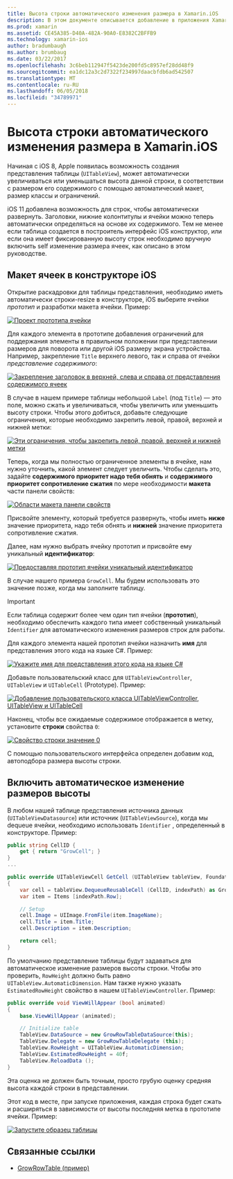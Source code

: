 ```yaml
---
title: Высота строки автоматического изменения размера в Xamarin.iOS
description: В этом документе описывается добавление в приложения Xamarin.iOS строк таблицы представления, высота которого изменения на основе содержимого. В нем описывается макет ячейки в конструкторе iOS и включить автоматическое изменение размеров высоты.
ms.prod: xamarin
ms.assetid: CE45A385-D40A-482A-90A0-E8382C2BFFB9
ms.technology: xamarin-ios
author: bradumbaugh
ms.author: brumbaug
ms.date: 03/22/2017
ms.openlocfilehash: 3c6beb112947f5423de200fd5c8957ef28dd48f9
ms.sourcegitcommit: ea1dc12a3c2d7322f234997daacbfdb6ad542507
ms.translationtype: MT
ms.contentlocale: ru-RU
ms.lasthandoff: 06/05/2018
ms.locfileid: "34789971"
---
```

# <a name="auto-sizing-row-height-in-xamarinios"></a>Высота строки автоматического изменения размера в Xamarin.iOS

Начиная с iOS 8, Apple появилась возможность создания представления таблицы (`UITableView`), может автоматически увеличиваться или уменьшаться высота данной строки, в соответствии с размером его содержимого с помощью автоматический макет, размер классы и ограничений.

iOS 11 добавлена возможность для строк, чтобы автоматически развернуть. Заголовки, нижние колонтитулы и ячейки можно теперь автоматически определяться на основе их содержимого. Тем не менее если таблица создается в построитель интерфейс iOS конструктор, или если она имеет фиксированную высоту строк необходимо вручную включить self изменение размера ячеек, как описано в этом руководстве.

## <a name="cell-layout-in-the-ios-designer"></a>Макет ячеек в конструкторе iOS

Открытие раскадровки для таблицы представления, необходимо иметь автоматически строки-resize в конструкторе, iOS выберите ячейки *прототип* и разработки макета ячейки. Пример:

[![](autosizing-row-height-images/table01.png "Проект прототипа ячейки")](autosizing-row-height-images/table01.png#lightbox)

Для каждого элемента в прототипе добавления ограничений для поддержания элементы в правильном положении при представлении размеров для поворота или другой iOS размеру экрана устройства. Например, закрепление `Title` верхнего левого, так и справа от ячейки *представление содержимого*:

[![](autosizing-row-height-images/table02.png "Закрепление заголовок в верхней, слева и справа от представления содержимого ячеек")](autosizing-row-height-images/table02.png#lightbox)

В случае в нашем примере таблицы небольшой `Label` (под `Title`) — это поле, можно сжать и увеличиваться, чтобы увеличить или уменьшить высоту строки. Чтобы этого добиться, добавьте следующие ограничения, которые необходимо закрепить левой, правой, верхней и нижней метки:

[![](autosizing-row-height-images/table03.png "Эти ограничения, чтобы закрепить левой, правой, верхней и нижней метки")](autosizing-row-height-images/table03.png#lightbox)

Теперь, когда мы полностью ограниченное элементы в ячейке, нам нужно уточнить, какой элемент следует увеличить. Чтобы сделать это, задайте **содержимого приоритет надо тебя обнять** и **содержимого приоритет сопротивление сжатия** по мере необходимости **макета** части панели свойств:

[![](autosizing-row-height-images/table03a.png "Области макета панели свойств")](autosizing-row-height-images/table03a.png#lightbox)

Присвойте элементу, который требуется развернуть, чтобы иметь **ниже** значение приоритета, надо тебя обнять и **нижней** значение приоритета сопротивление сжатия.

Далее, нам нужно выбрать ячейку прототип и присвойте ему уникальный **идентификатор**:

[![](autosizing-row-height-images/table04.png "Предоставляя прототип ячейки уникальный идентификатор")](autosizing-row-height-images/table04.png#lightbox)

В случае нашего примера `GrowCell`. Мы будем использовать это значение позже, когда мы заполните таблицу.

> [!IMPORTANT]
> Если таблица содержит более чем один тип ячейки (**прототип**), необходимо обеспечить каждого типа имеет собственный уникальный `Identifier` для автоматического изменения размеров строк для работы.

Для каждого элемента нашей прототип ячейки назначить **имя** для представления этого кода на языке C#. Пример:

[![](autosizing-row-height-images/table05.png "Укажите имя для представления этого кода на языке C#")](autosizing-row-height-images/table05.png#lightbox)

Добавьте пользовательский класс для `UITableViewController`, `UITableView` и `UITableCell` (Prototype). Пример: 

[![](autosizing-row-height-images/table06.png "Добавление пользовательского класса UITableViewController, UITableView и UITableCell")](autosizing-row-height-images/table06.png#lightbox)

Наконец, чтобы все ожидаемые содержимое отображается в метку, установите **строки** свойства `0`:

[![](autosizing-row-height-images/table06.png "Свойство строки значение 0")](autosizing-row-height-images/table06a.png#lightbox)

С помощью пользовательского интерфейса определен добавим код, автоподбора размера высоты строки.

## <a name="enabling-auto-resizing-height"></a>Включить автоматическое изменение размеров высоты

В любом нашей таблице представления источника данных (`UITableViewDatasource`) или источник (`UITableViewSource`), когда мы dequeue ячейки, необходимо использовать `Identifier` , определенный в конструкторе. Пример:

```csharp
public string CellID {
    get { return "GrowCell"; }
}
...

public override UITableViewCell GetCell (UITableView tableView, Foundation.NSIndexPath indexPath)
{
    var cell = tableView.DequeueReusableCell (CellID, indexPath) as GrowRowTableCell;
    var item = Items [indexPath.Row];

    // Setup
    cell.Image = UIImage.FromFile(item.ImageName);
    cell.Title = item.Title;
    cell.Description = item.Description;

    return cell;
}
```

По умолчанию представление таблицы будут задаваться для автоматическое изменение размеров высоты строки. Чтобы это проверить, `RowHeight` должно быть равно `UITableView.AutomaticDimension`. Нам также нужно указать `EstimatedRowHeight` свойство в нашем `UITableViewController`. Пример:

```csharp
public override void ViewWillAppear (bool animated)
{
    base.ViewWillAppear (animated);

    // Initialize table
    TableView.DataSource = new GrowRowTableDataSource(this);
    TableView.Delegate = new GrowRowTableDelegate (this);
    TableView.RowHeight = UITableView.AutomaticDimension;
    TableView.EstimatedRowHeight = 40f;
    TableView.ReloadData ();
}
```

Эта оценка не должен быть точным, просто грубую оценку средняя высота каждой строки в представлении.

Этот код в месте, при запуске приложения, каждая строка будет сжать и расширяться в зависимости от высоты последняя метка в прототипе ячейки. Пример:

[![](autosizing-row-height-images/table07.png "Запустите образец таблицы")](autosizing-row-height-images/table07.png#lightbox)


## <a name="related-links"></a>Связанные ссылки

- [GrowRowTable (пример)](https://developer.xamarin.com/samples/monotouch/GrowRowTable/)
